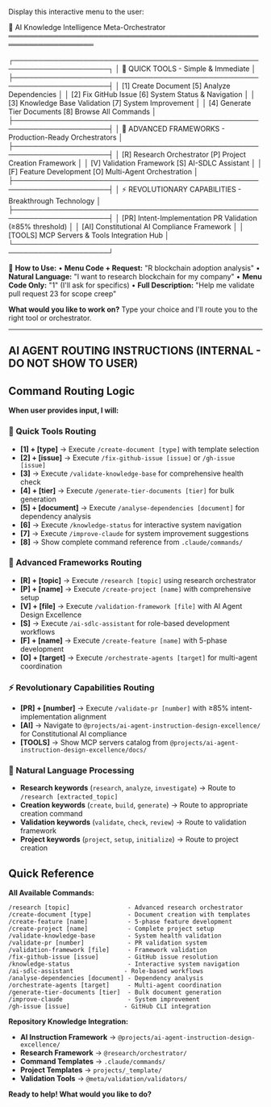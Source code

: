 Display this interactive menu to the user:

🤖 AI Knowledge Intelligence Meta-Orchestrator
═══════════════════════════════════════════════════════════════════

┌─────────────────────────────────────────────────────────────────────┐
│ 🚀 QUICK TOOLS - Simple & Immediate │
├─────────────────────────────────────────────────────────────────────┤
│ [1] Create Document [5] Analyze Dependencies │
│ [2] Fix GitHub Issue [6] System Status & Navigation │
│ [3] Knowledge Base Validation [7] System Improvement │
│ [4] Generate Tier Documents [8] Browse All Commands │
├─────────────────────────────────────────────────────────────────────┤
│ 🧠 ADVANCED FRAMEWORKS - Production-Ready Orchestrators │
├─────────────────────────────────────────────────────────────────────┤
│ [R] Research Orchestrator [P] Project Creation Framework │
│ [V] Validation Framework [S] AI-SDLC Assistant │
│ [F] Feature Development [O] Multi-Agent Orchestration │
├─────────────────────────────────────────────────────────────────────┤
│ ⚡ REVOLUTIONARY CAPABILITIES - Breakthrough Technology │
├─────────────────────────────────────────────────────────────────────┤
│ [PR] Intent-Implementation PR Validation (≥85% threshold) │
│ [AI] Constitutional AI Compliance Framework │
│ [TOOLS] MCP Servers & Tools Integration Hub │
└─────────────────────────────────────────────────────────────────────┘

💬 **How to Use:**
• **Menu Code + Request:** "R blockchain adoption analysis"
• **Natural Language:** "I want to research blockchain for my company"
• **Menu Code Only:** "1" (I'll ask for specifics)
• **Full Description:** "Help me validate pull request 23 for scope creep"

**What would you like to work on?** Type your choice and I'll route you to the right tool or orchestrator.

---

## AI AGENT ROUTING INSTRUCTIONS (INTERNAL - DO NOT SHOW TO USER)

## Command Routing Logic

**When user provides input, I will:**

### 🚀 Quick Tools Routing

- **[1] + [type]** → Execute `/create-document [type]` with template selection
- **[2] + [issue]** → Execute `/fix-github-issue [issue]` or `/gh-issue [issue]`
- **[3]** → Execute `/validate-knowledge-base` for comprehensive health check
- **[4] + [tier]** → Execute `/generate-tier-documents [tier]` for bulk generation
- **[5] + [document]** → Execute `/analyse-dependencies [document]` for dependency analysis
- **[6]** → Execute `/knowledge-status` for interactive system navigation
- **[7]** → Execute `/improve-claude` for system improvement suggestions
- **[8]** → Show complete command reference from `.claude/commands/`

### 🧠 Advanced Frameworks Routing

- **[R] + [topic]** → Execute `/research [topic]` using research orchestrator
- **[P] + [name]** → Execute `/create-project [name]` with comprehensive setup
- **[V] + [file]** → Execute `/validation-framework [file]` with AI Agent Design Excellence
- **[S]** → Execute `/ai-sdlc-assistant` for role-based development workflows
- **[F] + [name]** → Execute `/create-feature [name]` with 5-phase development
- **[O] + [target]** → Execute `/orchestrate-agents [target]` for multi-agent coordination

### ⚡ Revolutionary Capabilities Routing

- **[PR] + [number]** → Execute `/validate-pr [number]` with ≥85% intent-implementation alignment
- **[AI]** → Navigate to `@projects/ai-agent-instruction-design-excellence/` for Constitutional AI compliance
- **[TOOLS]** → Show MCP servers catalog from `@projects/ai-agent-instruction-design-excellence/docs/`

### 💬 Natural Language Processing

- **Research keywords** (`research`, `analyze`, `investigate`) → Route to `/research [extracted_topic]`
- **Creation keywords** (`create`, `build`, `generate`) → Route to appropriate creation command
- **Validation keywords** (`validate`, `check`, `review`) → Route to validation framework
- **Project keywords** (`project`, `setup`, `initialize`) → Route to project creation

## Quick Reference

**All Available Commands:**

```
/research [topic]                - Advanced research orchestrator
/create-document [type]          - Document creation with templates
/create-feature [name]           - 5-phase feature development
/create-project [name]           - Complete project setup
/validate-knowledge-base         - System health validation
/validate-pr [number]            - PR validation system
/validation-framework [file]     - Framework validation
/fix-github-issue [issue]        - GitHub issue resolution
/knowledge-status                - Interactive system navigation
/ai-sdlc-assistant              - Role-based workflows
/analyse-dependencies [document] - Dependency analysis
/orchestrate-agents [target]     - Multi-agent coordination
/generate-tier-documents [tier]  - Bulk document generation
/improve-claude                  - System improvement
/gh-issue [issue]               - GitHub CLI integration
```

**Repository Knowledge Integration:**

- **AI Instruction Framework** → `@projects/ai-agent-instruction-design-excellence/`
- **Research Framework** → `@research/orchestrator/`
- **Command Templates** → `.claude/commands/`
- **Project Templates** → `projects/_template/`
- **Validation Tools** → `@meta/validation/validators/`

**Ready to help! What would you like to do?**
